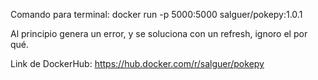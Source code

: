 Comando para terminal:
 docker run -p 5000:5000 salguer/pokepy:1.0.1

Al principio genera un error, y se soluciona con un refresh, ignoro el por qué.

Link de DockerHub:
https://hub.docker.com/r/salguer/pokepy

